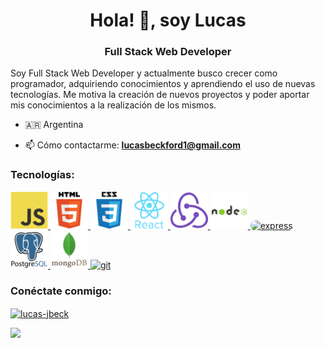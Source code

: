 <h1 align="center">Hola! 👋, soy Lucas</h1>
<h3 align="center">Full Stack Web Developer</h3>
<p>Soy Full Stack Web Developer y actualmente busco crecer como programador, adquiriendo conocimientos y aprendiendo el uso de nuevas tecnologías. Me motiva la creación de nuevos proyectos y poder aportar mis conocimientos a la realización de los mismos.</p>

- 🇦🇷 Argentina

- 📫 Cómo contactarme: **lucasbeckford1@gmail.com**

<h3 align="left">Tecnologías:</h3>
<p align="left"> 
  <a href="https://developer.mozilla.org/en-US/docs/Web/JavaScript" target="_blank"> <img src="https://raw.githubusercontent.com/devicons/devicon/master/icons/javascript/javascript-original.svg" alt="javascript" width="60" height="60"/> </a>
  <a href="https://www.w3.org/html/" target="_blank"> <img src="https://raw.githubusercontent.com/devicons/devicon/master/icons/html5/html5-original-wordmark.svg" alt="html5" width="60" height="60"/> </a>
  <a href="https://www.w3schools.com/css/" target="_blank"> <img src="https://raw.githubusercontent.com/devicons/devicon/master/icons/css3/css3-original-wordmark.svg" alt="css3" width="60" height="60"/> </a>
  <a href="https://reactjs.org/" target="_blank"> <img src="https://raw.githubusercontent.com/devicons/devicon/master/icons/react/react-original-wordmark.svg" alt="react" width="60" height="60"/> </a>
  <a href="https://redux.js.org" target="_blank"> <img src="https://raw.githubusercontent.com/devicons/devicon/master/icons/redux/redux-original.svg" alt="redux" width="60" height="60"/> </a>
  <a href="https://nodejs.org" target="_blank"> <img src="https://raw.githubusercontent.com/devicons/devicon/master/icons/nodejs/nodejs-original-wordmark.svg" alt="nodejs" width="60" height="60"/> </a>
  <a href="https://expressjs.com" target="_blank" > <img src="https://expressjs.com/images/express-facebook-share.png" alt="express" width="60" height="60" style="background-color:rgb(256,256,256); object-fit: contain; border-radius:10px"/> </a>
  <a href="https://www.postgresql.org" target="_blank"> <img src="https://raw.githubusercontent.com/devicons/devicon/master/icons/postgresql/postgresql-original-wordmark.svg" alt="postgresql" width="60" height="60"/> </a>
  <a href="https://www.mongodb.com" target="_blank"> <img src="https://raw.githubusercontent.com/devicons/devicon/master/icons/mongodb/mongodb-original-wordmark.svg" alt="mongodb" width="60" height="60"/> </a>
  <a href="https://git-scm.com/" target="_blank"> <img src="https://www.vectorlogo.zone/logos/git-scm/git-scm-icon.svg" alt="git" width="60" height="60"/> </a>
</p>

<h3 align="left">Conéctate conmigo:</h3>
<p align="left">
  <a href="https://www.linkedin.com/in/lucas-jbec/" target="blank"><img align="center" src="https://cdn.jsdelivr.net/npm/simple-icons@3.0.1/icons/linkedin.svg" alt="lucas-jbeck" height="40" width="50" /></a>
</p>

<a href="https://github.com/lucasbeck1">
  <img height="140em" src="https://github-readme-stats-eight-theta.vercel.app/api/top-langs/?username=lucasbeck1&theme=radical&layout=compact" />
</a>
